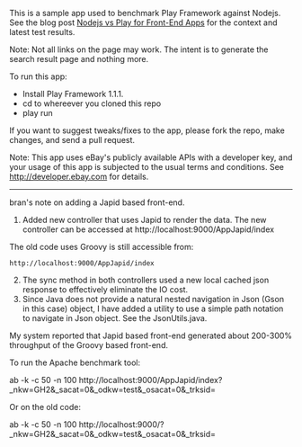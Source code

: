 This is a sample app used to benchmark Play Framework against Nodejs. See the blog post [Nodejs vs Play for Front-End Apps](http://www.subbu.org/blog/2011/03/nodejs-vs-play-for-front-end-apps) for the context and latest test results.

Note: Not all links on the page may work. The intent is to generate the search result page and nothing more.

To run this app:

* Install Play Framework 1.1.1.
* cd to whereever you cloned this repo
* play run

If you want to suggest tweaks/fixes to the app, please fork the repo, make changes, and send a pull request.

Note: This app uses eBay's publicly available APIs with a developer key, and your usage of this app is subjected to the usual terms and conditions. See http://developer.ebay.com for details.

*************************
bran's note on adding a Japid based front-end.

1. Added new controller that uses Japid to render the data. The new controller can be accessed at 
    http://localhost:9000/AppJapid/index
    
  The old code uses Groovy is still accessible from:
    
    http://localhost:9000/AppJapid/index
      
2. The sync method in both controllers used a new local cached json response to effectively eliminate the IO cost.
3. Since Java does not provide a natural nested navigation in Json (Gson in this case) object, I have added a utility to use a simple path notation to navigate in Json object. See the JsonUtils.java.

My system reported that Japid based front-end generated about 200-300% throughput of the Groovy based front-end.

To run the Apache benchmark tool:

ab -k -c 50 -n 100 http://localhost:9000/AppJapid/index?_nkw=GH2&_sacat=0&_odkw=test&_osacat=0&_trksid= 

Or on the old code:

ab -k -c 50 -n 100 http://localhost:9000/?_nkw=GH2&_sacat=0&_odkw=test&_osacat=0&_trksid= 